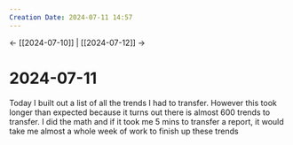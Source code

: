 ```yaml
---
Creation Date: 2024-07-11 14:57
---
```


<- [[2024-07-10]] | [[2024-07-12]]  ->

# 2024-07-11
Today I built out a list of all the trends I had to transfer. However this took longer than expected because it turns out there is almost 600 trends to transfer. I did the math and if it took me 5 mins to transfer a report, it would take me almost a whole week of work to finish up these trends
